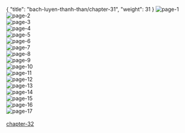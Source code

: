 { "title": "bach-luyen-thanh-than/chapter-31", "weight": 31 }
<img src="bach-luyen-thanh-than_0031_01-606506fd6de51282c35718d78051af99.webp" alt="page-1" origin="http://storage.fshare.vn/Test-vechai/1501562481-Bach-Luyen-Thanh-Than-Chapter-30-02.jpg"><br/>
<img src="bach-luyen-thanh-than_0031_02-ecd11b36c83c16ff796fb6be85ce0632.webp" alt="page-2" origin="http://storage.fshare.vn/Test-vechai/1501562481-Bach-Luyen-Thanh-Than-Chapter-30-03.jpg"><br/>
<img src="bach-luyen-thanh-than_0031_03-6262bf543c9db3973df4232871b98e28.webp" alt="page-3" origin="http://storage.fshare.vn/Test-vechai/1501562481-Bach-Luyen-Thanh-Than-Chapter-30-04.jpg"><br/>
<img src="bach-luyen-thanh-than_0031_04-07601dcd28f816942949eeb8bd2c393d.webp" alt="page-4" origin="http://storage.fshare.vn/Test-vechai/1501562481-Bach-Luyen-Thanh-Than-Chapter-30-05.jpg"><br/>
<img src="bach-luyen-thanh-than_0031_05-933d8161ab6d994558cdbfc033cb2c4f.webp" alt="page-5" origin="http://storage.fshare.vn/Test-vechai/1501562481-Bach-Luyen-Thanh-Than-Chapter-30-06.jpg"><br/>
<img src="bach-luyen-thanh-than_0031_06-403db6acd2108d0f57ea5334fd7867d3.webp" alt="page-6" origin="http://storage.fshare.vn/Test-vechai/1501562481-Bach-Luyen-Thanh-Than-Chapter-30-07.jpg"><br/>
<img src="bach-luyen-thanh-than_0031_07-12e70b5ecc7ac0fa6cdae587e761fd0f.webp" alt="page-7" origin="http://storage.fshare.vn/Test-vechai/1501562481-Bach-Luyen-Thanh-Than-Chapter-30-08.jpg"><br/>
<img src="bach-luyen-thanh-than_0031_08-b2ed127ddbda04df832f168f30e50956.webp" alt="page-8" origin="http://storage.fshare.vn/Test-vechai/1501562481-Bach-Luyen-Thanh-Than-Chapter-30-09.jpg"><br/>
<img src="http://adx.kul.vn/www/delivery/avw.php?zoneid=263&amp;cb=1524452201&amp;n=af995ff0" alt="page-9" origin="http://adx.kul.vn/www/delivery/avw.php?zoneid=263&amp;cb=1524452201&amp;n=af995ff0"><br/>
<img src="bach-luyen-thanh-than_0031_10-7c4bef1f0c4f3d448a68e3320ba736a9.webp" alt="page-10" origin="http://storage.fshare.vn/Test-vechai/1501562481-Bach-Luyen-Thanh-Than-Chapter-30-10.jpg"><br/>
<img src="bach-luyen-thanh-than_0031_11-33f8a72cb5e54673935e73769350a915.webp" alt="page-11" origin="http://storage.fshare.vn/Test-vechai/1501562481-Bach-Luyen-Thanh-Than-Chapter-30-11.jpg"><br/>
<img src="bach-luyen-thanh-than_0031_12-f629aa87148cc8ee7ce20196d1121faf.webp" alt="page-12" origin="http://storage.fshare.vn/Test-vechai/1501562481-Bach-Luyen-Thanh-Than-Chapter-30-12.jpg"><br/>
<img src="bach-luyen-thanh-than_0031_13-750b291e44fbede29354738c05725c61.webp" alt="page-13" origin="http://storage.fshare.vn/Test-vechai/1501562481-Bach-Luyen-Thanh-Than-Chapter-30-13.jpg"><br/>
<img src="bach-luyen-thanh-than_0031_14-6bd8fed947783095809221b2a88aea3d.webp" alt="page-14" origin="http://storage.fshare.vn/Test-vechai/1501562481-Bach-Luyen-Thanh-Than-Chapter-30-14.jpg"><br/>
<img src="bach-luyen-thanh-than_0031_15-4b9432e5519c4b2d42f12de28daa0107.webp" alt="page-15" origin="http://storage.fshare.vn/Test-vechai/1501562481-Bach-Luyen-Thanh-Than-Chapter-30-15.jpg"><br/>
<img src="bach-luyen-thanh-than_0031_16-6372fd70b4045edc652b8ac9202b82c7.webp" alt="page-16" origin="http://storage.fshare.vn/Test-vechai/1501562481-Bach-Luyen-Thanh-Than-Chapter-30-16.jpg"><br/>
<img src="bach-luyen-thanh-than_0031_17-500b35b2f1a4fc748bbb153bfd93691c.webp" alt="page-17" origin="http://storage.fshare.vn/Test-vechai/1501562481-Bach-Luyen-Thanh-Than-Chapter-30-17.jpg"><br/>
<br/><a class="nextchap" href="/bach-luyen-thanh-than/chapter-32">chapter-32</a>
